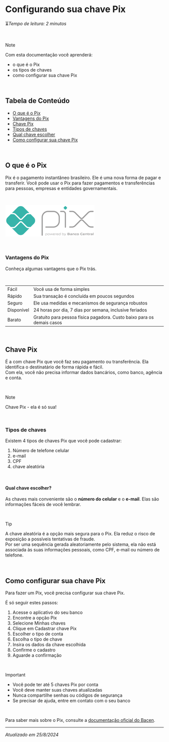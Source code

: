 # Configurando sua chave Pix

⏳*Tempo de leitura: 2 minutos*

<br>

> [!NOTE]  
> Com esta documentação você aprenderá:
> - o que é o Pix
> - os tipos de chaves 
> - como configurar sua chave Pix

<br>
 
## Tabela de Conteúdo
- [O que é o Pix](#o-que-é-o-pix)
- [Vantagens do Pix](#vantagens-do-pix)
- [Chave Pix](#chave-pix)
- [Tipos de chaves](#tipos-de-chaves)
- [Qual chave escolher](#qual-chave-escolher)
- [Como configurar sua chave Pix](#como-configurar-sua-chave-pix)

<br>

## O que é o Pix
Pix é o pagamento instantâneo brasileiro. Ele é uma nova forma de pagar e transferir. 
Você pode usar o Pix para fazer pagamentos e transferências para pessoas, empresas e entidades governamentais.

<br>

![Logo Pix](https://github.com/vera-jordao-tw/pix-tutorial/blob/05575e7fb11b1586939e57bdee63f9cdcc551030/logo_pix.png)

<br>

### Vantagens do Pix
Conheça algumas vantagens que o Pix trás.

<br>

|  |  |
|--|--|
|Fácil  | Você usa de forma simples |
| Rápido |Sua transação é concluída em poucos segundos   |
| Seguro | Ele usa medidas e mecanismos de segurança robustos   |
| Disponível | 24 horas por dia, 7 dias por semana, inclusive feriados |
| Barato | Gratuito para pessoa física pagadora. Custo baixo para os demais casos |

<br>

## Chave Pix

É a com chave Pix que você faz seu pagamento ou transferência. Ela identifica o destinatário de forma rápida e fácil. <br>
Com ela, você não precisa informar dados bancários, como banco, agência e conta. 

<br>

> [!NOTE]
> Chave Pix - ela é só sua!

<br>

### Tipos de chaves

Existem 4 tipos de chaves Pix que você pode cadastrar:

1. Número de telefone celular
2. e-mail
3. CPF
4. chave aleatória

<br>

#### Qual chave escolher?

As chaves mais conveniente são o **número do celular** e o **e-mail**. Elas são informações fáceis de você lembrar.

<br>

> [!TIP]
> A chave aleatória é a opção mais segura para o Pix. Ela reduz o risco de exposição a possíveis tentativas de fraude. <br>
> Por ser uma sequência gerada aleatoriamente pelo sistema, ela não está associada às suas informações pessoais, como CPF, e-mail ou número de telefone.

<br>

## Como configurar sua chave Pix

Para fazer um Pix, você precisa configurar sua chave Pix. 


É só seguir estes passos:

1. Acesse o aplicativo do seu banco
2. Encontre a opção Pix
3. Selecione Minhas chaves
4. Clique em Cadastrar chave Pix
5. Escolher o tipo de conta 
6. Escolha o tipo de chave
7. Insira os dados da chave escolhida
8. Confirme o cadastro
9. Aguarde a confirmação

<br>

> [!IMPORTANT]
> - Você pode ter até 5 chaves Pix por conta
> - Você deve manter suas chaves atualizadas
> - Nunca compartilhe senhas ou códigos de segurança
> - Se precisar de ajuda, entre em contato com o seu banco

<br> 

Para saber mais sobre o Pix, consulte a [documentação oficial do Bacen](https://www.bcb.gov.br/estabilidadefinanceira/pix).

***

*Atualizado em 25/8/2024*
